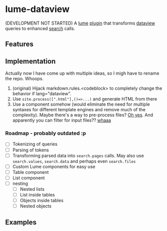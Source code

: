 # lume-dataview
(DEVELOPMENT NOT STARTED) A [lume](https://lume.land/) [plugin](https://lume.land/docs/configuration/install-plugins/) that transforms [dataview](https://github.com/blacksmithgu/obsidian-dataview/tree/master/src) queries to enhanced [search](https://lume.land/plugins/search/) calls. 

## Features

## Implementation 

Actually now I have come up with multiple ideas, so I migh have to rename the repo. Whoops. 

1. (original) Hijack markdown.rules.&lt;codeblock&gt; to completely change the behavior if lang="dataview". 
2. Use `site.process([".html"],()=>...)` and generate HTML from there
3. Use a component somehow (would eliminate the need for multiple syntaxes for different template engines and remove much of the complexity). Maybe there's a way to pre-process files? [Oh yes](https://lume.land/docs/core/processors/#preprocess). And apparently you can filter for input files?? [whaaa](https://lume.land/docs/core/processors/#:~:text=.md,vto) 

### Roadmap - probably outdated :p

- [ ] Tokenizing of queries
- [ ] Parsing of tokens
- [ ] Transforming parsed data into `search.pages` calls. May also use `search.values`, `search.data` and perhaps even `search.files`
- [ ] Custom Lume components for easy use
- [ ] Table component 
- [ ] List component
- [ ] nesting
	- [ ] Nested lists
	- [ ] List inside tables
	- [ ] Objects inside tables
	- [ ] Nested objects 

## Examples
